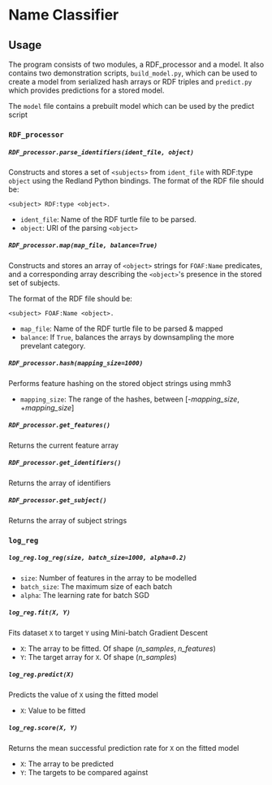 # Name Classifier
## Usage
The program consists of two modules, a RDF_processor and a model.
It also contains two demonstration scripts, `build_model.py`, which can be used to create a model from serialized hash arrays or RDF triples and `predict.py` which provides predictions for a stored model.

The `model` file contains a prebuilt model which can be used by the predict script

### `RDF_processor`

##### `RDF_processor.parse_identifiers(ident_file, object)`
Constructs and stores a set of `<subjects>` from `ident_file` with RDF:type `object` using the Redland Python bindings.
The format of the RDF file should be:
	
    <subject> RDF:type <object>.

* `ident_file`: Name of the RDF turtle file to be parsed.
* `object`: URI of the parsing `<object>`

##### `RDF_processor.map(map_file, balance=True)`
Constructs and stores an array of `<object>` strings for `FOAF:Name` predicates, and a corresponding array describing the `<object>`'s presence in the stored set of subjects.

The format of the RDF file should be:

	<subject> FOAF:Name <object>.

* `map_file`: Name of the RDF turtle file to be parsed & mapped
* `balance`: If `True`, balances the arrays by downsampling the more prevelant category.

##### `RDF_processor.hash(mapping_size=1000)`
Performs feature hashing on the stored object strings using mmh3

* `mapping_size`: The range of the hashes, between [-_mapping\_size_, +_mapping\_size_]

##### `RDF_processor.get_features()`
Returns the current feature array

##### `RDF_processor.get_identifiers()`
Returns the array of identifiers

##### `RDF_processor.get_subject()`
Returns the array of subject strings


### `log_reg`

##### `log_reg.log_reg(size, batch_size=1000, alpha=0.2)`

* `size`: Number of features in the array to be modelled
* `batch_size`: The maximum size of each batch
* `alpha`: The learning rate for batch SGD

##### `log_reg.fit(X, Y)`
Fits dataset `X` to target `Y` using Mini-batch Gradient Descent

* `X`: The array to be fitted. Of shape (_n\_samples_, _n\_features_)
* `Y`: The target array for `X`. Of shape (_n\_samples_)

##### `log_reg.predict(X)`
Predicts the value of `X` using the fitted model
 
* `X`: Value to be fitted

##### `log_reg.score(X, Y)`
Returns the mean successful prediction rate for `X` on the fitted model 

* `X`: The array to be predicted
* `Y`: The targets to be compared against
